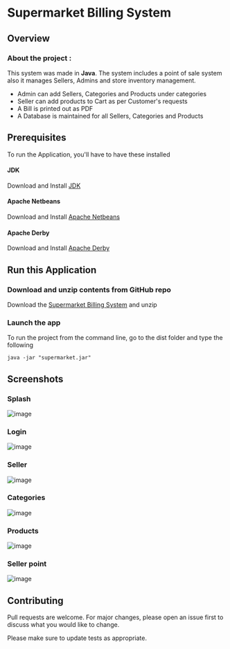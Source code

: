 # Supermarket Billing System


## Overview
### About the project :
This system was made in **Java**.
The system includes a point of sale system also it manages Sellers, Admins and store inventory management.
* Admin can add Sellers, Categories and Products under categories
* Seller can add products to Cart as per Customer's requests
* A Bill is printed out as PDF
* A Database is maintained for all Sellers, Categories and Products



## Prerequisites
To run the Application, you'll have to have these installed
#### JDK
Download and Install [JDK](https://www.oracle.com/java/technologies/downloads)
#### Apache Netbeans
Download and Install [Apache Netbeans](https://netbeans.apache.org/download/index.html)
#### Apache Derby
Download and Install [Apache Derby](https://db.apache.org/derby/derby_downloads.html)


## Run this Application
### Download and unzip contents from GitHub repo
Download the [Supermarket Billing System](https://github.com/SanchaiAhilan/Supermarket-Billing-system/archive/master.zip) and unzip

###  Launch the app
To run the project from the command line, go to the dist folder and type the following
```
java -jar "supermarket.jar"
```


## Screenshots
### Splash
![image](https://user-images.githubusercontent.com/89059194/143206110-abf10f19-9d97-4c04-971f-6f47f4508403.png)

### Login
![image](https://user-images.githubusercontent.com/89059194/143206380-f2731736-dc1d-4f0d-8b84-f388f2038a7b.png)

### Seller
![image](https://user-images.githubusercontent.com/89059194/143207097-e6785dd9-39e3-43c5-b1f6-c926197b650c.png)

### Categories
![image](https://user-images.githubusercontent.com/89059194/143207126-764e6e22-765d-4c59-bc35-993687d9025a.png)

### Products
![image](https://user-images.githubusercontent.com/89059194/143207177-e7198d23-9b24-4f4b-b9f3-83322380ea5e.png)

### Seller point
![image](https://user-images.githubusercontent.com/89059194/143207426-2aa5f9f9-7b73-434a-8924-9bb48d84b31e.png)


## Contributing
Pull requests are welcome. For major changes, please open an issue first to discuss what you would like to change.

Please make sure to update tests as appropriate.
